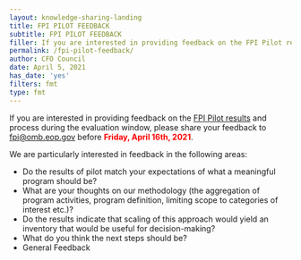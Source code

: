 ```yaml
---
layout: knowledge-sharing-landing
title: FPI PILOT FEEDBACK
subtitle: FPI PILOT FEEDBACK
filler: If you are interested in providing feedback on the FPI Pilot results and process during the evaluation window, please share your feedback to fpi@omb.eop.gov before Friday, April 16th, 2021.
permalink: /fpi-pilot-feedback/
author: CFO Council 
date: April 5, 2021
has_date: 'yes'
filters: fmt
type: fmt
---
```

If you are interested in providing feedback on the <a href="https://fpi.omb.gov/explore-the-pilot-data/">FPI Pilot results</a> and process during the evaluation window, please share your feedback to <a href="mailto: fpi@omb.eop.gov">fpi@omb.eop.gov</a> before <b style="color: red">Friday, April 16th, 2021</b>.

We are particularly interested in feedback in the following areas:

- Do the results of pilot match your expectations of what a meaningful program should be?
- What are your thoughts on our methodology (the aggregation of program activities, program definition, limiting scope to categories of interest etc.)?
- Do the results indicate that scaling of this approach would yield an inventory that would be useful for decision-making?
- What do you think the next steps should be?
- General Feedback

